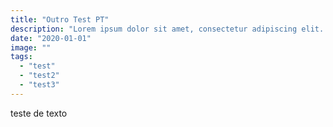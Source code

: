 ```yaml
---
title: "Outro Test PT"
description: "Lorem ipsum dolor sit amet, consectetur adipiscing elit. In facilisis, neque in fermentum tempor, orci velit maximus nisl."
date: "2020-01-01"
image: ""
tags:
  - "test"
  - "test2"
  - "test3"
---
```


teste de texto
